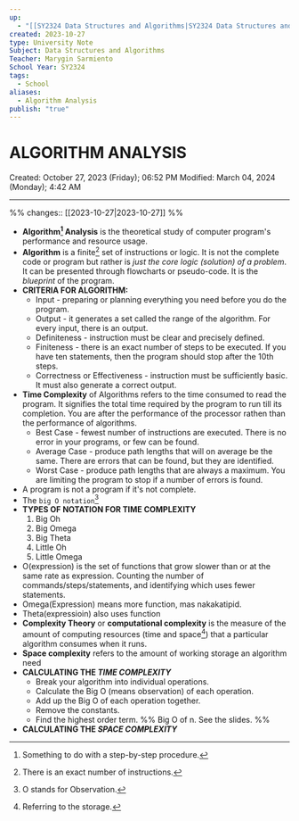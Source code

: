```yaml
---
up:
  - "[[SY2324 Data Structures and Algorithms|SY2324 Data Structures and Algorithms]]"
created: 2023-10-27
type: University Note
Subject: Data Structures and Algorithms
Teacher: Marygin Sarmiento
School Year: SY2324
tags:
  - School
aliases:
  - Algorithm Analysis
publish: "true"
---
```

# ALGORITHM ANALYSIS
Created: October 27, 2023 (Friday); 06:52 PM
Modified: March 04, 2024 (Monday); 4:42 AM
***
%%
changes:: [[2023-10-27|2023-10-27]]
%%
- **Algorithm[^1] Analysis** is the theoretical study of computer program's performance and resource usage.
- **Algorithm** is a finite[^2] set of instructions or logic. It is not the complete code or program but rather is *just the core logic (solution) of a problem*. It can be presented through flowcharts or pseudo-code. It is the *blueprint* of the program.
- **CRITERIA FOR ALGORITHM:**
	- Input - preparing or planning everything you need before you do the program.
	- Output - it generates a set called the range of the algorithm. For every input, there is an output.
	- Definiteness - instruction must be clear and precisely defined.
	- Finiteness - there is an exact number of steps to be executed. If you have ten statements, then the program should stop after the 10th steps.
	- Correctness or Effectiveness - instruction must be sufficiently basic. It must also generate a correct output.
- **Time Complexity** of Algorithms refers to the time consumed to read the program. It signifies the total time required by the program to run till its completion. You are after the performance of the processor rathen than the performance of algorithms.
	- Best Case - fewest number of instructions are executed. There is no error in your programs, or few can be found.
	- Average Case - produce path lengths that will on average be the same. There are errors that can be found, but they are identified.
	- Worst Case - produce path lengths that are always a maximum. You are limiting the program to stop if a number of errors is found.
- A program is not a program if it's not complete.
- The `big O notation`[^3]
- **TYPES OF NOTATION FOR TIME COMPLEXITY**
	1. Big Oh
	2. Big Omega
	3. Big Theta
	4. Little Oh
	5. Little Omega
- O(expression) is the set of functions that grow slower than or at the same rate as expression. Counting the number of commands/steps/statements, and identifying which uses fewer statements.
- Omega(Expression) means more function, mas nakakatipid.
- Theta(expressioin) also uses function
- **Complexity Theory** or **computational complexity** is the measure of the amount of computing resources (time and space[^4]) that a particular algorithm consumes when it runs.
- **Space complexity** refers to the amount of working storage an algorithm need
- **CALCULATING THE *TIME COMPLEXITY***
	- Break your algorithm into individual operations.
	- Calculate the Big O (means observation) of each operation.
	- Add up the Big O of each operation together.
	- Remove the constants.
	- Find the highest order term. %% Big O of n. See the slides. %%
- **CALCULATING THE *SPACE COMPLEXITY***


[^1]: Something to do with a step-by-step procedure.
[^2]: There is an exact number of instructions.
[^3]: O stands for Observation.
[^4]: Referring to the storage.